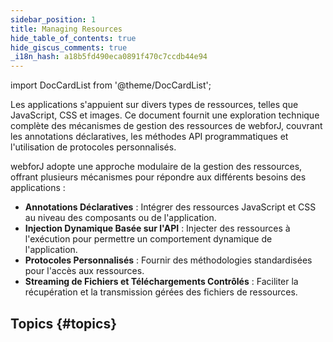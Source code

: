 ```yaml
---
sidebar_position: 1
title: Managing Resources
hide_table_of_contents: true
hide_giscus_comments: true
_i18n_hash: a18b5fd490eca0891f470c7ccdb44e94
---
```

<Head>
  <style>{`
  .container {
    max-width: 65em !important;
  }
  `}</style>
</Head>

<!-- vale off -->
import DocCardList from '@theme/DocCardList';

<!-- vale on -->

Les applications s'appuient sur divers types de ressources, telles que JavaScript, CSS et images. Ce document fournit une exploration technique complète des mécanismes de gestion des ressources de webforJ, couvrant les annotations déclaratives, les méthodes API programmatiques et l'utilisation de protocoles personnalisés.

webforJ adopte une approche modulaire de la gestion des ressources, offrant plusieurs mécanismes pour répondre aux différents besoins des applications :  

- **Annotations Déclaratives** : Intégrer des ressources JavaScript et CSS au niveau des composants ou de l'application.  
- **Injection Dynamique Basée sur l'API** : Injecter des ressources à l'exécution pour permettre un comportement dynamique de l'application.  
- **Protocoles Personnalisés** : Fournir des méthodologies standardisées pour l'accès aux ressources.  
- **Streaming de Fichiers et Téléchargements Contrôlés** : Faciliter la récupération et la transmission gérées des fichiers de ressources.  

## Topics {#topics}

<DocCardList className="topics-section" />
